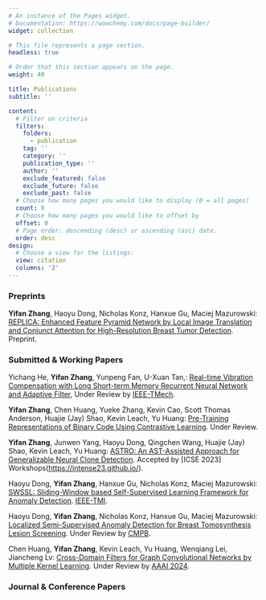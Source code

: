 ```yaml
---
# An instance of the Pages widget.
# Documentation: https://wowchemy.com/docs/page-builder/
widget: collection

# This file represents a page section.
headless: true

# Order that this section appears on the page.
weight: 40

title: Publications
subtitle: ''

content:
  # Filter on criteria
  filters:
    folders:
      - publication
    tag: ''
    category: ''
    publication_type: ''
    author: ''
    exclude_featured: false
    exclude_future: false
    exclude_past: false
  # Choose how many pages you would like to display (0 = all pages)
  count: 0
  # Choose how many pages you would like to offset by
  offset: 0
  # Page order: descending (desc) or ascending (asc) date.
  order: desc
design:
  # Choose a view for the listings:
  view: citation
  columns: '2'
---
```


### Preprints

**Yifan Zhang**, Haoyu Dong, Nicholas Konz, Hanxue Gu, Maciej Mazurowski: [REPLICA: Enhanced Feature Pyramid Network by Local Image Translation and Conjunct Attention for High-Resolution Breast Tumor Detection](https://arxiv.org/abs/2111.11546v1). Preprint.

### Submitted & Working Papers

Yichang He, **Yifan Zhang**, Yunpeng Fan, U-Xuan Tan,: [Real-time Vibration Compensation with Long Short-term Memory Recurrent Neural Network and Adaptive Filter](), Under Review by [IEEE-TMech](https://ieeexplore.ieee.org/xpl/RecentIssue.jsp?punumber=3516).

**Yifan Zhang**, Chen Huang, Yueke Zhang, Kevin Cao, Scott Thomas Anderson, Huajie (Jay) Shao, Kevin Leach, Yu Huang: [Pre-Training Representations of Binary Code Using Contrastive Learning](https://arxiv.org/abs/2210.05102). Under Review.

**Yifan Zhang**, Junwen Yang, Haoyu Dong, Qingchen Wang, Huajie (Jay) Shao, Kevin Leach, Yu Huang: [ASTRO: An AST-Assisted Approach for Generalizable Neural Clone Detection](https://arxiv.org/abs/2208.08067). Accepted by [ICSE 2023] Workshops(https://intense23.github.io/).

Haoyu Dong, **Yifan Zhang**, Hanxue Gu, Nicholas Konz, Maciej Mazurowski: [SWSSL: Sliding-Window based Self-Supervised Learning Framework for Anomaly Detection](https://ieeexplore.ieee.org/document/10247020). [IEEE-TMI](https://ieeexplore.ieee.org/xpl/RecentIssue.jsp?punumber=42).

Haoyu Dong, **Yifan Zhang**, Nicholas Konz, Hanxue Gu, Maciej Mazurowski: [Localized Semi-Supervised Anomaly Detection for Breast Tomosynthesis Lesion Screening](). Under Review by [CMPB](https://www.sciencedirect.com/journal/computer-methods-and-programs-in-biomedicine).

Chen Huang, **Yifan Zhang**, Kevin Leach, Yu Huang, Wenqiang Lei, Jiancheng Lv: [Cross-Domain Filters for Graph Convolutional Networks by Multiple Kernel Learning](). Under Review by [AAAI 2024](https://aaai.org/aaai-conference/).

### Journal & Conference Papers

<!-- {{% callout note %}}
Quickly discover relevant content by [filtering publications](./publication/).
{{% /callout %}} -->
